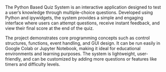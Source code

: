 The Python Based Quiz System is an interactive application designed to test a user’s knowledge through multiple-choice questions. Developed using Python and ipywidgets, the system provides a simple and engaging interface where users can attempt questions, receive instant feedback, and view their final score at the end of the quiz.

The project demonstrates core programming concepts such as control structures, functions, event handling, and GUI design. It can be run easily in Google Colab or Jupyter Notebook, making it ideal for educational environments and learning purposes. The system is lightweight, user-friendly, and can be customized by adding more questions or features like timers and difficulty levels.
